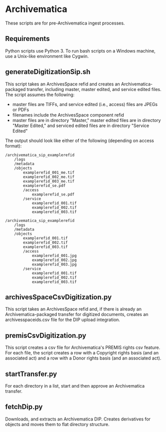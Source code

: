 # Archivematica
These scripts are for pre-Archivematica ingest processes.


## Requirements
Python scripts use Python 3. To run bash scripts on a Windows machine, use a Unix-like environment like Cygwin.


## generateDigitizationSip.sh
This script takes an ArchivesSpace refid and creates an Archivematica-packaged transfer, including master, master edited, and service edited files. The script assumes the following:

*	master files are TIFFs, and service edited (i.e., access) files are JPEGs or PDFs
*	filenames include the ArchivesSpace component refid
*	master files are in directory "Master," master edited files are in directory "Master Edited," and serviced edited files are in directory "Service Edited"

The output should look like either of the following (depending on access format):

```
/archivematica_sip_examplerefid
	/logs
	/metadata
	/objects
		examplerefid_001_me.tif
		examplerefid_002_me.tif
		examplerefid_003_me.tif
		examplerefid_se.pdf
		/access
			examplerefid_se.pdf
		/service
			examplerefid_001.tif
			examplerefid_002.tif
			examplerefid_003.tif
```

```
/archivematica_sip_examplerefid
	/logs
	/metadata
	/objects
		examplerefid_001.tif
		examplerefid_002.tif
		examplerefid_003.tif
		/access
			examplerefid_001.jpg
			examplerefid_002.jpg
			examplerefid_003.jpg
		/service
			examplerefid_001.tif
			examplerefid_002.tif
			examplerefid_003.tif
```
## archivesSpaceCsvDigitization.py
This script takes an ArchivesSpace refid and, if there is already an Archivematica-packaged transfer for digitized documents, creates an archivesspaceids.csv file for the DIP upload integration.

## premisCsvDigitization.py
This script creates a csv file for Archivematica's PREMIS rights csv feature. For each file, the script creates a row with a Copyright rights basis (and an associated act) and a row with a Donor rights basis (and an associated act).


## startTransfer.py
For each directory in a list, start and then approve an Archivematica transfer.

## fetchDip.py
Downloads, and extracts an Archivematica DIP. Creates derivatives for objects and moves them to flat directory structure. 

